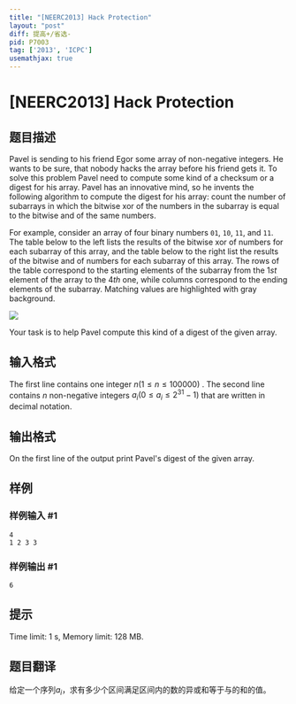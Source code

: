 ```yaml
---
title: "[NEERC2013] Hack Protection"
layout: "post"
diff: 提高+/省选-
pid: P7003
tag: ['2013', 'ICPC']
usemathjax: true
---
```


# [NEERC2013] Hack Protection
## 题目描述



Pavel is sending to his friend Egor some array of non-negative integers. He wants to be sure, that nobody hacks the array before his friend gets it. To solve this problem Pavel need to compute some kind of a checksum or a digest for his array. Pavel has an innovative mind, so he invents the following algorithm to compute the digest for his array: count the number of subarrays in which the bitwise xor of the numbers in the subarray is equal to the bitwise and of the same numbers.

For example, consider an array of four binary numbers `01`, `10`, `11`, and `11`. The table below to the left lists the results of the bitwise xor of numbers for each subarray of this array, and the table below to the right list the results of the bitwise and of numbers for each subarray of this array. The rows of the table correspond to the starting elements of the subarray from the $1st$ element of the array to the $4th$ one, while columns correspond to the ending elements of the subarray. Matching values are highlighted with gray background.

![](/upload/images2/hp.png)

Your task is to help Pavel compute this kind of a digest of the given array.


## 输入格式



The first line contains one integer $n (1 \le n \le 100 000)$ . The second line contains $n$ non-negative integers $a_{i} (0 \le a_{i} \le 2^{31}-1)$ that are written in decimal notation.


## 输出格式



On the first line of the output print Pavel's digest of the given array.


## 样例

### 样例输入 #1
```
4
1 2 3 3

```
### 样例输出 #1
```
6

```
## 提示

Time limit: 1 s, Memory limit: 128 MB. 


## 题目翻译

给定一个序列$a_i$，求有多少个区间满足区间内的数的异或和等于与的和的值。
